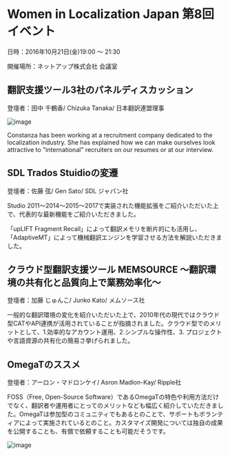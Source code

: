 # Women in Localization Japan 第8回イベント

日時：2016年10月21日(金)19:00 ～ 21:30

開催場所：ネットアップ株式会社 会議室

## 翻訳支援ツール3社のパネルディスカッション 
登壇者：田中 千鶴香/ Chizuka Tanaka/ 日本翻訳連盟理事

![image](img/08_01.png)

Constanza has been working at a recruitment company dedicated to the localization industry. She has explained how we can make ourselves look attractive to "international" recruiters on our resumes or at our interview. 

## SDL Trados Stuidioの変遷

登壇者：佐藤 弦/ Gen Sato/ SDL ジャパン社

Studio 2011〜2014〜2015〜2017で実装された機能拡張をご紹介いただいた上で、代表的な最新機能をご紹介いただきました。

「upLIFT Fragment Recall」によって翻訳メモリを断片的にも活用し、「AdaptiveMT」によって機械翻訳エンジンを学習させる方法を解説いただきました。

## クラウド型翻訳支援ツール MEMSOURCE 〜翻訳環境の共有化と品質向上で業務効率化〜
登壇者：加藤 じゅんこ/ Junko Kato/ メムソース社

一般的な翻訳環境の変化を紹介いただいた上で、2010年代の現代ではクラウド型CATやAPI連携が活用されていることが指摘されました。クラウド型でのメリットとして、1.効率的なアカウント運用、2.シンプルな操作性、3. プロジェクトや言語資源の共有化の簡易さ挙げられました。

## OmegaTのススメ
登壇者：アーロン・マドロンケイ/ Asron Madlon-Kay/ Ripple社

FOSS（Free, Open-Source Software）であるOmegaTの特色や利用方法だけでなく、翻訳者や運用者にとってのメリットなども幅広く紹介していただきました。OmegaTは参加型のコミュニティでもあるとのことで、サポートもボランティアによって実施されているとのこと。カスタマイズ開発については独自の成果を公開することも、有償で依頼することも可能だそうです。

![image](img/08_02.png)

